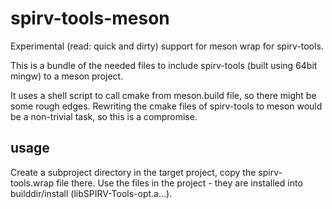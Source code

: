 # spirv-tools-meson
Experimental (read: quick and dirty) support for meson wrap for spirv-tools.

This is a bundle of the needed files to include spirv-tools (built using 64bit mingw) to a meson project.

It uses a shell script to call cmake from meson.build file, so there might be some rough edges. Rewriting the cmake files of spirv-tools to meson would be a non-trivial task, so this is a compromise.

## usage

Create a subproject directory in the target project, copy the spirv-tools.wrap file there. Use the files in the project - they are installed into builddir/install (libSPIRV-Tools-opt.a...).

